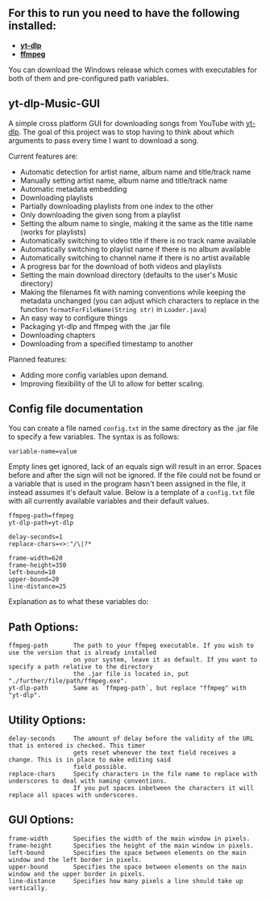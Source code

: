 ## For this to run you need to have the following installed:
+ [**yt-dlp**](https://github.com/yt-dlp/yt-dlp#installation)
+ [**ffmpeg**](https://ffmpeg.org/download.html)

You can download the Windows release which comes with executables for both of them and pre-configured path variables.

## yt-dlp-Music-GUI
A simple cross platform GUI for downloading songs from YouTube with [yt-dlp](https://github.com/yt-dlp/yt-dlp).
The goal of this project was to stop having to think about which arguments to pass every time I want to download a song.

Current features are:
+ Automatic detection for artist name, album name and title/track name
+ Manually setting artist name, album name and title/track name
+ Automatic metadata embedding
+ Downloading playlists
+ Partially downloading playlists from one index to the other
+ Only downloading the given song from a playlist
+ Setting the album name to single, making it the same as the title name (works for playlists)
+ Automatically switching to video title if there is no track name available
+ Automatically switching to playlist name if there is no album available
+ Automatically switching to channel name if there is no artist available
+ A progress bar for the download of both videos and playlists
+ Setting the main download directory (defaults to the user's Music directory)
+ Making the filenames fit with naming conventions while keeping the metadata unchanged (you can adjust which characters to replace in the function `formatForFileName(String str)` in `Loader.java`)
+ An easy way to configure things
+ Packaging yt-dlp and ffmpeg with the .jar file
+ Downloading chapters
+ Downloading from a specified timestamp to another

Planned features:
+ Adding more config variables upon demand.
+ Improving flexibility of the UI to allow for better scaling.

## Config file documentation
You can create a file named `config.txt` in the same directory as the .jar file to specify a few variables. The syntax is as follows:
```
variable-name=value
```
Empty lines get ignored, lack of an equals sign will result in an error. Spaces before and after the sign will not be ignored.
If the file could not be found or a variable that is used in the program hasn't been assigned in the file, it instead assumes it's default value. Below is a template of a `config.txt` file with all currently available variables and their default values.
```
ffmpeg-path=ffmpeg
yt-dlp-path=yt-dlp

delay-seconds=1
replace-chars=<>:"/\|?*

frame-width=620
frame-height=350
left-bound=10
upper-bound=20
line-distance=25
```
Explanation as to what these variables do:
## Path Options:
    ffmpeg-path       The path to your ffmpeg executable. If you wish to use the version that is already installed 
                      on your system, leave it as default. If you want to specify a path relative to the directory
                      the .jar file is located in, put "./further/file/path/ffmpeg.exe".
    yt-dlp-path       Same as `ffmpeg-path`, but replace "ffmpeg" with "yt-dlp".
## Utility Options:
    delay-seconds     The amount of delay before the validity of the URL that is entered is checked. This timer
                      gets reset whenever the text field receives a change. This is in place to make editing said
                      field possible.
    replace-chars     Specify characters in the file name to replace with underscores to deal with naming conventions.
                      If you put spaces inbetween the characters it will replace all spaces with underscores.
## GUI Options:
    frame-width       Specifies the width of the main window in pixels.
    frame-height      Specifies the height of the main window in pixels.
    left-bound        Specifies the space between elements on the main window and the left border in pixels.
    upper-bound       Specifies the space between elements on the main window and the upper border in pixels.
    line-distance     Specifies how many pixels a line should take up vertically.
